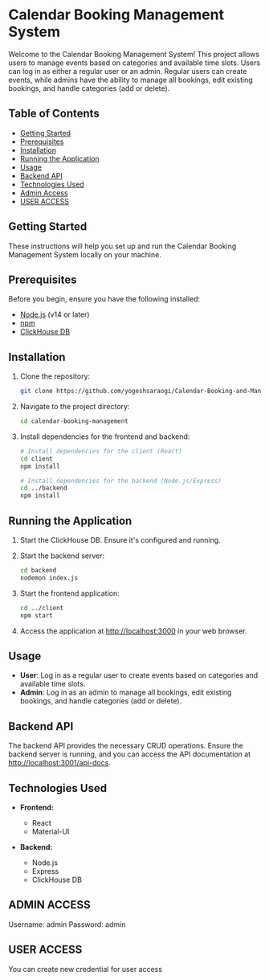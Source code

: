 # Calendar Booking Management System

Welcome to the Calendar Booking Management System! This project allows users to manage events based on categories and available time slots. Users can log in as either a regular user or an admin. Regular users can create events, while admins have the ability to manage all bookings, edit existing bookings, and handle categories (add or delete).

## Table of Contents

- [Getting Started](#getting-started)
- [Prerequisites](#prerequisites)
- [Installation](#installation)
- [Running the Application](#running-the-application)
- [Usage](#usage)
- [Backend API](#backend-api)
- [Technologies Used](#technologies-used)
- [Admin Access](#admin-access)
- [USER ACCESS](#user-access)

## Getting Started

These instructions will help you set up and run the Calendar Booking Management System locally on your machine.

## Prerequisites

Before you begin, ensure you have the following installed:

- [Node.js](https://nodejs.org/) (v14 or later)
- [npm](https://www.npmjs.com/)
- [ClickHouse DB](https://clickhouse.tech/)

## Installation

1. Clone the repository:

   ```bash
   git clone https://github.com/yogeshsaraogi/Calendar-Booking-and-Management-Platform.git
   ```

2. Navigate to the project directory:

   ```bash
   cd calendar-booking-management
   ```

3. Install dependencies for the frontend and backend:

   ```bash
   # Install dependencies for the client (React)
   cd client
   npm install

   # Install dependencies for the backend (Node.js/Express)
   cd ../backend
   npm install
   ```

## Running the Application

1. Start the ClickHouse DB. Ensure it's configured and running.

2. Start the backend server:

   ```bash
   cd backend
   nodemon index.js
   ```

3. Start the frontend application:

   ```bash
   cd ../client
   npm start
   ```

4. Access the application at [http://localhost:3000](http://localhost:3000) in your web browser.

## Usage

- **User**: Log in as a regular user to create events based on categories and available time slots.
- **Admin**: Log in as an admin to manage all bookings, edit existing bookings, and handle categories (add or delete).

## Backend API

The backend API provides the necessary CRUD operations. Ensure the backend server is running, and you can access the API documentation at [http://localhost:3001/api-docs](http://localhost:3001/api-docs).

## Technologies Used

- **Frontend:**

  - React
  - Material-UI

- **Backend:**
  - Node.js
  - Express
  - ClickHouse DB

## ADMIN ACCESS

Username: admin
Password: admin

## USER ACCESS

You can create new credential for user access
